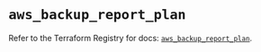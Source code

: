 # `aws_backup_report_plan`

Refer to the Terraform Registry for docs: [`aws_backup_report_plan`](https://registry.terraform.io/providers/hashicorp/aws/5.40.0/docs/resources/backup_report_plan).
